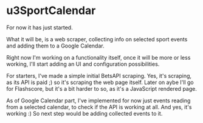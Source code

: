# u3SportCalendar

For now it has just started.

What it will be, is a web scraper, collecting info on selected sport events and adding them to a Google Calendar.

Right now I'm working on a functionality itself, once it will be more or less working, I'll start adding an UI and configuration possibilities.

For starters, I've made a simple initial BetsAPI scraping. Yes, it's scraping, as its API is paid ;) so it's scraping the web page itself. Later on aybe I'll go for Flashscore, but it's a bit harder to so, as it's a JavaScript rendered page.

As of Google Calendar part, I've implemented for now just events reading from a selected calendar, to check if the API is working at all. And yes, it's working :) So next step would be adding collected events to it.

